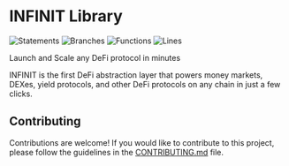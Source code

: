 # INFINIT Library

![Statements](https://img.shields.io/badge/statements-53.55%25-red.svg?style=flat)
![Branches](https://img.shields.io/badge/branches-48.19%25-red.svg?style=flat)
![Functions](https://img.shields.io/badge/functions-46.26%25-red.svg?style=flat)
![Lines](https://img.shields.io/badge/lines-55.5%25-red.svg?style=flat)

Launch and Scale any DeFi protocol in minutes

INFINIT is the first DeFi abstraction layer that powers money markets, DEXes, yield protocols,
and other DeFi protocols on any chain in just a few clicks.

## Contributing

Contributions are welcome! If you would like to contribute to this project, please follow the guidelines in the [CONTRIBUTING.md](CONTRIBUTING.md) file.

